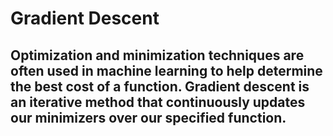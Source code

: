 # Gradient Descent

## Optimization and minimization techniques are often used in machine learning to help determine the best cost of a function. Gradient descent is an iterative method that continuously updates our minimizers over our specified function.
